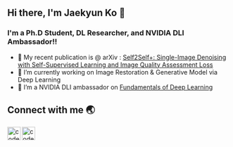 ## Hi there, I'm Jaekyun Ko 👋 

### I'm a Ph.D Student, DL Researcher, and NVIDIA DLI Ambassador!!

- 🔭 My recent publication is @ arXiv : [Self2Self+: Single-Image Denoising with Self-Supervised Learning and Image Quality Assessment Loss][paper]
- 🌱 I’m currently working on Image Restoration & Generative Model via Deep Learning
- 👯 I’m a NVIDIA DLI ambassador on [Fundamentals of Deep Learning][DLI]

## Connect with me 🌏

[<img align="left" alt="codeSTACKr | LinkedIn" width="30px" src="https://cdn.jsdelivr.net/npm/simple-icons@v3/icons/linkedin.svg" />][linkedin]
[<img align="left" alt="codeSTACKr | Google Scholar" width="30px" src="https://cdn.jsdelivr.net/npm/simple-icons@v3/icons/googlescholar.svg" />][googleScholar]

[website]: http://vortex.hanyang.ac.kr
[DLI]: https://www.nvidia.com/en-gb/training/instructor-directory/bio/?instructorId=0031W00002iBzo7QAC
[paper]: https://arxiv.org/abs/2307.10695
[linkedin]: https://www.linkedin.com/in/jaekyun-ko/
[googleScholar]: https://scholar.google.com/citations?hl=en&user=NBs5cTMAAAAJ
